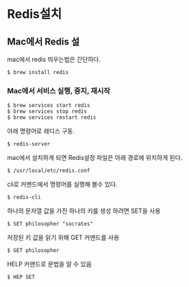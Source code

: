 # Redis설치

## Mac에서 Redis 설

 mac에서 redis 띄우는법은 간단하다.

```
$ brew install redis
```

### Mac에서 서비스 실행, 중지, 재시작

```text
$ brew services start redis
$ brew services stop redis
$ brew services restart redis
```

 아래 명령어로 레디스 구동.

```text
$ redis-server
```

mac에서 설치하게 되면 Redis설정 파일은 아래 경로에 위치하게 된다.

```text
$ /usr/local/etc/redis.conf
```

cli로 커멘드에서 명령어를 실행해 볼수 있다.

```text
$ redis-cli
```

하나의 문자열 값을 가진 하나의 키를 생성 하려면 SET을 사용

```text
$ SET philosopher "socrates"
```

저장된 키 값을 읽기 위해 GET 커맨드를 사용

```text
$ GET philosopher
```

HELP 커맨드로 문법을 알 수 있음

```text
$ HEP SET
```



